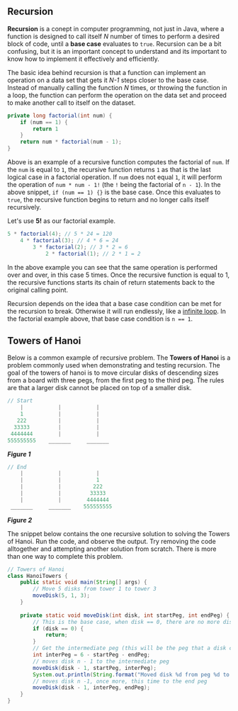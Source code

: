 ## Recursion

**Recursion** is a conept in computer programming, not just in Java, where a function is designed to call itself *N* number of times to perform a desired block of code, until a **base case** evaluates to `true`. Recursion can be a bit confusing, but it is an important concept to understand and its important to know how to implement it effectively and efficiently. 

The basic idea behind recursion is that a function can implement an operation on a data set that gets it *N-1* steps closer to the base case. Instead of manually calling the function *N* times, or throwing the function in a loop, the function can perform the operation on the data set and proceed to make another call to itself on the dataset. 

```Java
private long factorial(int num) {
    if (num == 1) {
        return 1
    }
    return num * factorial(num - 1);
}
```

Above is an example of a recursive function computes the factorial of `num`. If the `num` is equal to `1`, the recursive function returns `1` as that is the last logical case in a factorial operation. If `num` does not equal `1`, it will perform the operation of `num * num - 1!` (the `!` being the factorial of `n - 1`). In the above snippet, `if (num == 1) {}` is the base case. Once this evaluates to `true`, the recursive function begins to return and no longer calls itself recursively. 

Let's use **5!** as our factorial example. 

```java
5 * factorial(4); // 5 * 24 = 120
	4 * factorial(3); // 4 * 6 = 24
		3 * factorial(2); // 3 * 2 = 6
			2 * factorial(1); // 2 * 1 = 2
```

In the above example you can see that the same operation is performed over and over, in this case 5 times. Once the recursive function is equal to 1, the recursive functions starts its chain of return statements back to the original calling point. 

Recursion depends on the idea that a base case condition can be met for the recursion to break. Otherwise it will run endlessly, like a <u>infinite loop</u>. In the factorial example above, that base case condition is  `n == 1`. 

## Towers of Hanoi

Below is a common example of recursive problem. The **Towers of Hanoi** is a problem commonly used when demonstrating and testing recursion. The goal of the towers of hanoi is to move circular disks of descending sizes from a board with three pegs, from the first peg to the third peg. The rules are that a larger disk cannot be placed on top of a smaller disk.

```Java
// Start
 	|			|			|
    1			|			|
   222			|			|
  33333			|			|
 4444444		|			|
555555555 	 _______	 _______
```

***Figure 1***

```java
// End 	
	|			|			|
    |			|			1
   	|			|		   222
  	|			|		  33333
 	|			|		 4444444
 _______ 	 _______	555555555
```

***Figure 2***

The snippet below contains the one recursive solution to solving the Towers of Hanoi. Run the code, and observe the output. Try removing the code alltogether and attempting another solution from scratch. There is more than one way to complete this problem. 

```java
// Towers of Hanoi
class HanoiTowers {
    public static void main(String[] args) {
        // Move 5 disks from tower 1 to tower 3
        moveDisk(5, 1, 3);
    }
    
    private static void moveDisk(int disk, int startPeg, int endPeg) {
        // This is the base case, when disk == 0, there are no more disks to move
        if (disk == 0) {
            return;
        }
        // Get the intermediate peg (this will be the peg that a disk can move to). By using the 6 as a constant (2x the tower limit), we can get the available peg by subtracting starting and ending peg, with a min value of 3 and a max of 5. This line of code can replace the need to implement a control statement
        int interPeg = 6 - startPeg - endPeg;
        // moves disk n - 1 to the intermediate peg
        moveDisk(disk - 1, startPeg, interPeg);
        System.out.println(String.format("Moved disk %d from peg %d to peg %d", disk, startPeg, endPeg));
        // moves disk n -1, once more, this time to the end peg
        moveDisk(disk - 1, interPeg, endPeg);
    }
}
```


